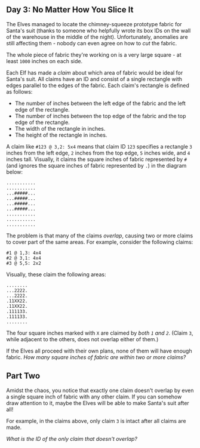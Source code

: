 Day 3: No Matter How You Slice It
---------------------------------

The Elves managed to locate the chimney-squeeze prototype fabric for Santa's suit (thanks to someone who helpfully wrote its box IDs on the wall of the warehouse in the middle of the night). Unfortunately, anomalies are still affecting them - nobody can even agree on how to *cut* the fabric.


The whole piece of fabric they're working on is a very large square - at least `1000` inches on each side.


Each Elf has made a *claim* about which area of fabric would be ideal for Santa's suit. All claims have an ID and consist of a single rectangle with edges parallel to the edges of the fabric. Each claim's rectangle is defined as follows:


* The number of inches between the left edge of the fabric and the left edge of the rectangle.
* The number of inches between the top edge of the fabric and the top edge of the rectangle.
* The width of the rectangle in inches.
* The height of the rectangle in inches.


A claim like `#123 @ 3,2: 5x4` means that claim ID `123` specifies a rectangle `3` inches from the left edge, `2` inches from the top edge, `5` inches wide, and `4` inches tall. Visually, it claims the square inches of fabric represented by `#` (and ignores the square inches of fabric represented by `.`) in the diagram below:



```
...........
...........
...#####...
...#####...
...#####...
...#####...
...........
...........
...........

```

The problem is that many of the claims *overlap*, causing two or more claims to cover part of the same areas. For example, consider the following claims:



```
#1 @ 1,3: 4x4
#2 @ 3,1: 4x4
#3 @ 5,5: 2x2

```

Visually, these claim the following areas:



```
........
...2222.
...2222.
.11XX22.
.11XX22.
.111133.
.111133.
........

```

The four square inches marked with `X` are claimed by *both `1` and `2`*. (Claim `3`, while adjacent to the others, does not overlap either of them.)


If the Elves all proceed with their own plans, none of them will have enough fabric. *How many square inches of fabric are within two or more claims?*


Part Two
--------

Amidst the chaos, you notice that exactly one claim doesn't overlap by even a single square inch of fabric with any other claim. If you can somehow draw attention to it, maybe the Elves will be able to make Santa's suit after all!


For example, in the claims above, only claim `3` is intact after all claims are made.


*What is the ID of the only claim that doesn't overlap?*


